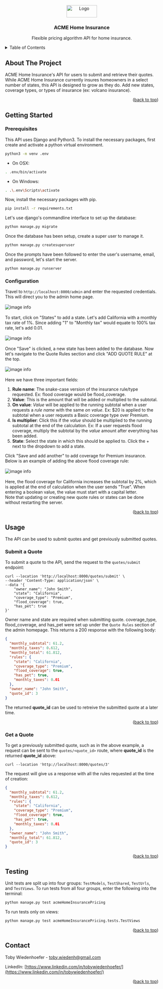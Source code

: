 <a name="readme-top"></a>

<!-- PROJECT LOGO -->
<br />
<div align="center">
  <img src="images/logo.png" alt="Logo" width="100" height="40">

<h3 align="center">ACME Home Insurance</h3>

  <p align="center">
    Flexible pricing algorithm API for home insurance. 
  </p>
</div>

<!-- TABLE OF CONTENTS -->
<details>
  <summary>Table of Contents</summary>
  <ol>
    <li>
      <a href="#about-the-project">About The Project</a>
    </li>
    <li>
      <a href="#getting-started">Getting Started</a>
      <ul>
        <li><a href="#prerequisites">Prerequisites</a></li>
        <li><a href="#configuration">Configuration</a></li>
      </ul>
    </li>
    <li>
        <a href="#usage">Usage</a>
        <ul>
          <li><a href="#submit-a-quote">Submit a Quote</a></li>
          <li><a href="#get-a-quote">Get a Quote</a></li>
        </ul>
    </li>
    <li><a href="#testing">Testing</a></li>
    <li><a href="#contact">Contact</a></li>
  </ol>
</details>

<!-- ABOUT THE PROJECT -->

## About The Project

ACME Home Insurance's API for users to submit and retrieve their quotes. While ACME Home Insurance currently insures homeowners in a select number of states, this API is designed to grow as they do. Add new states, coverage types, or types of insurance (ex: volcano insurance).

<p align="right">(<a href="#readme-top">back to top</a>)</p>

<!-- GETTING STARTED -->

## Getting Started

### Prerequisites

This API uses Django and Python3. To install the necessary packages, first create and activate a python virtual environment.

```sh
python3 -m venv .env
```

- On OSX:

```sh
. .env/bin/activate
```

- On Windows:

```sh
. .\.env\Scripts\activate
```

Now, install the necessary packages with pip.

```sh
pip install -r requirements.txt
```

Let's use django's commandline interface to set up the database:

```sh
python manage.py migrate
```

Once the database has been setup, create a super user to manage it.

```sh
python manage.py createsuperuser
```

Once the prompts have been followed to enter the user's username, email, and password, let's start the server.

```sh
python manage.py runserver
```

### Configuration

Travel to `http://localhost:8000/admin` and enter the requested credentials. This will direct you to the admin home page.
<br/><br/>
![image info](./images/admin-home.PNG)
<br/><br/>
To start, click on "States" to add a state.
Let's add California with a monthly tax rate of 1%. Since adding "1" to "Monthly tax" would equate to 100% tax rate, let's add 0.01.
<br/><br/>
![image info](./images/adding-california.PNG)
<br/><br/>
Once "Save" is clicked, a new state has been added to the database.
Now let's navigate to the Quote Rules section and click "ADD QUOTE RULE" at the top.
<br/><br/>
![image info](./images/add-coverage-type.PNG)
<br/><br/>
Here we have three important fields:

1. <b>Rule name</b>: The snake-case version of the insurance rule/type requested. Ex: flood coverage would be flood_coverage.
2. <b>Value</b>: This is the amount that will be added or multiplied to the subtotal.
3. <b>On value</b>: <i>Value</i> will be applied to the running subtotal when a user requests a <i>rule name</i> with the same <i>on value</i>. Ex: $20 is applied to the subtotal when a user requests a Basic coverage type over Premium.
4. <b>Is multiplier</b>: Click this if the <i>value</i> should be multiplied to the running subtotal at the end of the calculation. Ex: If a user requests flood coverage, multiply the subtotal by the <i>value</i> amount after everything has been added.
5. <b>State</b>: Select the state in which this should be applied to. Click the + next to the dropdown to add a state.

Click "Save and add another" to add coverage for Premium insurance. Below is an example of adding the above flood coverage rule:
<br/><br/>
![image info](./images/add-flood-coverage.PNG)
<br/><br/>
Here, the flood coverage for California increases the subtotal by 2%, which is applied at the end of calculation when the user sends "True". When entering a boolean value, the value must start with a capital letter.
<br/>
Note that updating or creating new quote rules or states can be done without restarting the server.

<p align="right">(<a href="#readme-top">back to top</a>)</p>

<!-- USAGE EXAMPLES -->

## Usage

The API can be used to submit quotes and get previously submitted quotes.

### Submit a Quote

To submit a quote to the API, send the request to the `quotes/submit` endpoint:

```cURL
curl --location 'http://localhost:8000/quotes/submit' \
--header 'Content-Type: application/json' \
--data '{
    "owner_name": "John Smith",
    "state": "California",
    "coverage_type": "Premium",
    "flood_coverage": true,
    "has_pet": true
}'
```

Owner name and state are required when submitting quote. coverage_type, flood_coverage, and has_pet were set up under the `Quote Rules` section of the admin homepage.
This returns a 200 response with the following body:

```json
{
  "monthly_subtotal": 61.2,
  "monthly_taxes": 0.612,
  "monthly_total": 61.812,
  "rules": {
    "state": "California",
    "coverage_type": "Premium",
    "flood_coverage": true,
    "has_pet": true,
    "monthly_taxes": 0.01
  },
  "owner_name": "John Smith",
  "quote_id": 3
}
```

The returned <b>quote_id</b> can be used to retreive the submitted quote at a later time.

<p align="right">(<a href="#readme-top">back to top</a>)</p>

### Get a Quote

To get a previously submitted quote, such as in the above example, a request can be sent to the `quotes/<quote_id>` route, where <b>quote_id</b> is the returned <b>quote_id</b> above:

```cURL
curl --location 'http://localhost:8000/quotes/3'
```

The request will give us a response with all the rules requested at the time of creation:

```json
{
  "monthly_subtotal": 61.2,
  "monthly_taxes": 0.612,
  "rules": {
    "state": "California",
    "coverage_type": "Premium",
    "flood_coverage": true,
    "has_pet": true,
    "monthly_taxes": 0.01
  },
  "owner_name": "John Smith",
  "monthly_total": 61.812,
  "quote_id": 3
}
```

<p align="right">(<a href="#readme-top">back to top</a>)</p>

<!-- Testing -->

## Testing

Unit tests are split up into four groups: `TestModels`, `TestShared`, `TestUrls`, and `TestViews`.
To run tests from all four groups, enter the following into the terminal:

```sh
python manage.py test acmeHomeInsurancePricing
```

To run tests only on views:

```sh
python manage.py test acmeHomeInsurancePricing.tests.TestViews
```

<p align="right">(<a href="#readme-top">back to top</a>)</p>

<!-- CONTACT -->

## Contact

Toby Wiedenhoefer - toby.wiedenh@gmail.com

LinkedIn: [https://www.linkedin.com/in/tobywiedenhoefer/](https://www.linkedin.com/in/tobywiedenhoefer/)

<p align="right">(<a href="#readme-top">back to top</a>)</p>
